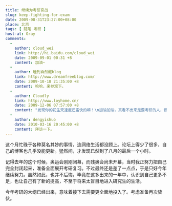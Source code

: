 ```yaml
---
title: 继续为考研奋战
slug: keep-fighting-for-exam
date: 2009-08-31T23:27:00+08:00
place: 北京
tags: [ 随笔 考研 ]
host-at: Oray
comments:
  -
    author: cloud_wei
    link: http://hi.baidu.com/cloud_wei
    date: 2009-09-01 00:31 +8
    content: 加油~
  -
    author: 睡到自然醒blog
    link: http://www.dreamfreeblog.com/
    date: 2009-10-18 21:35:00 +8
    content: 哈哈，来参观下。
  -
    author: Cloudly
    link: http://www.loyhome.cn/
    date: 2009-12-06 07:57:00 +8
    content: "发现你的花生壳速度还蛮快的嘛！\n加油加油，真看不出来是要考研的人，做事情这么不带功利心，真是世间罕有～景仰中。"
  -
    author: dengyishuo
    date: 2010-03-16 20:45:00 +8
    content: 拜访一下。
---
```

这个月忙碌于各种莫名其妙的事情，连网络生活都没顾上。论坛上得少了很多，自己的博客也几乎没能更新。猛然间，才发现已然到了八月的最后一个小时。

记得去年的这个时候，奥运会刚刚闭幕，而残奥会尚未开幕，当时我正努力把自己完全封闭起来，准备全面展开考研复习。不过最终还是差了一点点，于是只好今年继续努力。虽然如此，也并不后悔，毕竟在这多出来的一年中，认识到自己更多不足，也让自己有了新的提高，不至于将来太盲目地进入研究生的生活。

今年考研的大纲已经出来，意味着接下去需要更全面地投入了。考虑准备再次蛰伏。
